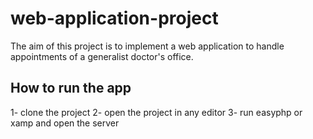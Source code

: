 # web-application-project
The aim of this project is to implement a web application to handle appointments of a generalist 
doctor's office. 
## How to run the app
1- clone the project 
2- open the project in any editor 
3- run easyphp or xamp and open the server 

